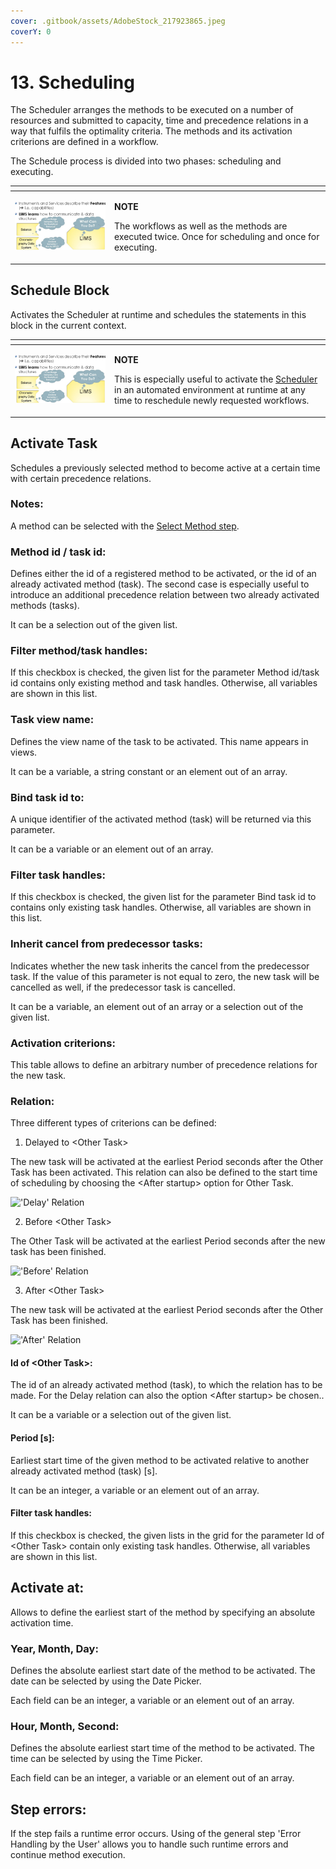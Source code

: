 ```yaml
---
cover: .gitbook/assets/AdobeStock_217923865.jpeg
coverY: 0
---
```


# 13. Scheduling

The Scheduler arranges the methods to be executed on a number of resources and submitted to capacity, time and precedence relations in a way that fulfils the optimality criteria. The methods and its activation criterions are defined in a workflow.

The Schedule process is divided into two phases: scheduling and executing.

<table data-header-hidden><thead><tr><th width="145"></th><th></th></tr></thead><tbody><tr><td><p></p><p><img src=".gitbook/assets/12 (1).jpeg" alt="" data-size="original"></p><p></p></td><td><p><strong>NOTE</strong></p><p>The workflows as well as the methods are executed twice. Once for scheduling and once for executing.</p></td></tr></tbody></table>

## Schedule Block

Activates the Scheduler at runtime and schedules the statements in this block in the current context.

<table data-header-hidden><thead><tr><th width="145"></th><th></th></tr></thead><tbody><tr><td><p></p><p><img src=".gitbook/assets/12 (1).jpeg" alt="" data-size="original"></p><p></p></td><td><p><strong>NOTE</strong></p><p>This is especially useful to activate the <a href="chm://fabaedde895cdd577ddae131a80b2a07/General/Scheduler.htm">Scheduler</a> in an automated environment at runtime at any time to reschedule newly requested workflows.</p></td></tr></tbody></table>



## Activate Task

Schedules a previously selected method to become active at a certain time with certain precedence relations.

### Notes:

A method can be selected with the [Select Method step](chm://fabaedde895cdd577ddae131a80b2a07/StepSelectMethod/StepSelectMethod.htm).

### **Method id / task id:**

Defines either the id of a registered method to be activated, or the id of an already activated method (task). The second case is especially useful to introduce an additional precedence relation between two already activated methods (tasks).

It can be a selection out of the given list.

### **Filter method/task handles:**

If this checkbox is checked, the given list for the parameter Method id/task id contains only existing method and task handles. Otherwise, all variables are shown in this list.

&#x20;

### **Task view name:**

Defines the view name of the task to be activated. This name appears in views.

It can be a variable, a string constant or an element out of an array.

&#x20;

### **Bind task id to:**

A unique identifier of the activated method (task) will be returned via this parameter.

It can be a variable or an element out of an array.

&#x20;

### **Filter task handles:**

If this checkbox is checked, the given list for the parameter Bind task id to contains only existing task handles. Otherwise, all variables are shown in this list.



### **Inherit cancel from predecessor tasks:**

Indicates whether the new task inherits the cancel from the predecessor task. If the value of this parameter is not equal to zero, the new task will be cancelled as well, if the predecessor task is cancelled.

It can be a variable, an element out of an array or a selection out of the given list.



### **Activation criterions:**

This table allows to define an arbitrary number of precedence relations for the new task.



### **Relation:**

Three different types of criterions can be defined:

1. Delayed to \<Other Task>

The new task will be activated at the earliest Period seconds after the Other Task has been activated. This relation can also be defined to the start time of scheduling by choosing the \<After startup> option for Other Task.

!['Delay' Relation](blob:https://app.gitbook.com/1a56875d-dcd7-4bdf-a2aa-ae9f67150f55)

2. Before \<Other Task>

The Other Task will be activated at the earliest Period seconds after the new task has been finished. &#x20;

!['Before' Relation](blob:https://app.gitbook.com/829da099-4a91-4c74-b6d3-797d99d3a3d6)

3. After \<Other Task>

The new task will be activated at the earliest Period seconds after the Other Task has been finished.

!['After' Relation](blob:https://app.gitbook.com/71c0442d-28ec-48cb-ad9b-471be524a1c1)

&#x20;

#### **Id of \<Other Task>:**

The id of an already activated method (task), to which the relation has to be made. For the Delay relation can also the option \<After startup> be chosen..

It can be a variable or a selection out of the given list.

#### **Period \[s]:**

Earliest start time of the given method to be activated relative to another already activated method (task) \[s].

It can be an integer, a variable or an element out of an array.

&#x20;

#### **Filter task handles:**

If this checkbox is checked, the given lists in the grid for the parameter Id of \<Other Task> contain only existing task handles. Otherwise, all variables are shown in this list.

&#x20;

## **Activate at:**

Allows to define the earliest start of the method by specifying an absolute activation time.

### **Year, Month, Day:**

Defines the absolute earliest start date of the method to be activated. The date can be selected by using the Date Picker.

Each field can be an integer, a variable or an element out of an array.

### **Hour, Month, Second:**

Defines the absolute earliest start time of the method to be activated. The time can be selected by using the Time Picker.

Each field can be an integer, a variable or an element out of an array.

&#x20;

&#x20;

## Step errors:

If the step fails a runtime error occurs. Using of the general step 'Error Handling by the User' allows you to handle such runtime errors and continue method execution.
